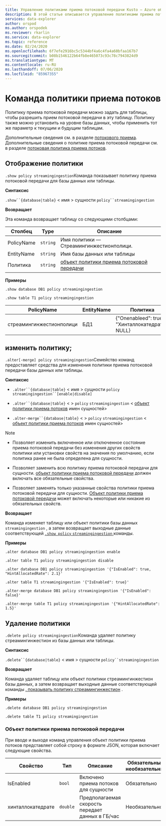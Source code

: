 ```yaml
---
title: Управление политиками приема потоковой передачи Kusto — Azure обозреватель данных
description: В этой статье описывается управление политиками приема потоковой передачи в Azure обозреватель данных.
services: data-explorer
author: orspod
ms.author: orspodek
ms.reviewer: rkarlin
ms.service: data-explorer
ms.topic: reference
ms.date: 02/24/2020
ms.openlocfilehash: 6f7efe2916bc5c5344bf4a6c4fa4a60bfaa167b7
ms.sourcegitcommit: b08b1546122b64fb8e465073c93c78c7943824d9
ms.translationtype: MT
ms.contentlocale: ru-RU
ms.lasthandoff: 07/06/2020
ms.locfileid: "85967355"
---
```

# <a name="streaming-ingestion-policy-command"></a>Команда политики приема потоков

Политику приема потоковой передачи можно задать для таблицы, чтобы разрешить прием потоковой передачи в эту таблицу. Политику также можно установить на уровне базы данных, чтобы применить тот же параметр к текущим и будущим таблицам.

Дополнительные сведения см. в разделе [потокового приема](../../ingest-data-streaming.md). Дополнительные сведения о политике приема потоковой передачи см. в разделе [потоковая политика приема потоков](streamingingestionpolicy.md).

## <a name="display-the-policy"></a>Отображение политики

`.show policy streamingingestion`Команда показывает политику приема потоковой передачи для базы данных или таблицы.
 
**Синтаксис**

`.show``{database|table}` &lt; имя &gt; сущности `policy``streamingingestion`

**Возвращает**

Эта команда возвращает таблицу со следующими столбцами:

|Столбец    |Type    |Описание
|---|---|---
|PolicyName|`string`|Имя политики — Стреамингинжестионполици.
|EntityName|`string`|Имя базы данных или таблицы
|Политика    |`string`|[объект политики приема потоковой передачи](#streaming-ingestion-policy-object)

**Примеры**

```kusto
.show database DB1 policy streamingingestion

.show table T1 policy streamingingestion
```

|PolicyName|EntityName|Политика|чилдентитиес|EntityType|
|---|---|---|---|---|
|стреамингинжестионполици|БД1|{"Onenableed": true, "Хинталлокатедрате": NULL}

## <a name="change-the-policy"></a>изменить политику;

`.alter[-merge] policy streamingingestion`Семейство команд предоставляет средства для изменения политики приема потоковой передачи базы данных или таблицы.

**Синтаксис**

* `.alter``{database|table}` &lt; имя &gt; сущности `policy` `streamingingestion``[enable|disable]`

* `.alter``{database|table}` &lt; &gt; `policy` `streamingingestion` &lt; [объект политики приема потоков](#streaming-ingestion-policy-object) имен сущностей&gt;

* `.alter-merge``{database|table}` &lt; &gt; `policy` `streamingingestion` &lt; [объект политики приема потоков](#streaming-ingestion-policy-object) имен сущностей&gt;

> [!Note]
>
> * Позволяет изменить включенное или отключенное состояние приема потоковой передачи без изменения других свойств политики или установки свойств на значения по умолчанию, если политика ранее не была определена для сущности.
>
> * Позволяет заменить всю политику приема потоковой передачи для сущности. [объект политики приема потоковой передачи](#streaming-ingestion-policy-object) должен включать все обязательные свойства.
>
> * Позволяет заменять только указанные свойства политики приема потоковой передачи для сущности. [Объект политики приема потоковой передачи](#streaming-ingestion-policy-object) может включать некоторые или никакие из обязательных свойств.

**Возвращает**

Команда изменяет таблицу или объект политики базы данных `streamingingestion` , а затем возвращает выходные данные соответствующей [ `.show policy` `streamingingestion` ](#display-the-policy) команды.

**Примеры**

```kusto
.alter database DB1 policy streamingingestion enable

.alter table T1 policy streamingingestion disable

.alter database DB1 policy streamingingestion '{"IsEnabled": true, "HintAllocatedRate": 2.1}'

.alter table T1 streamingingestion '{"IsEnabled": true}'

.alter-merge database DB1 policy streamingingestion '{"IsEnabled": false}'

.alter-merge table T1 policy streamingingestion '{"HintAllocatedRate": 1.5}'
```

## <a name="delete-the-policy"></a>Удаление политики

`.delete policy streamingingestion`Команда удаляет политику стреамингинжестион из базы данных или таблицы.

**Синтаксис**

`.delete``{database|table}` &lt; имя &gt; сущности `policy``streamingingestion`

**Возвращает**

Команда удаляет таблицу или объект политики стреамингинжестион базы данных, а затем возвращает выходные данные соответствующей команды [. показывать политику стреамингинжестион](#display-the-policy) .

**Примеры**

```kusto
.delete database DB1 policy streamingingestion

.delete table T1 policy streamingingestion
```

### <a name="streaming-ingestion-policy-object"></a>Объект политики приема потоковой передачи

При вводе и выходе команд управления объект политики приема потоков представляет собой строку в формате JSON, которая включает следующие свойства.

|Свойство|Тип|Описание|Обязательный/необязательный
|---|---|---|---
|IsEnabled|`bool`|Включено приема потоков для сущности| Обязательно
|хинталлокатедрате|`double`|Предполагаемая скорость передает данных в ГБ/час|Необязательно
